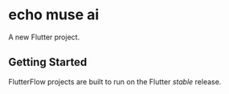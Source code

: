 # echo muse ai

A new Flutter project.

## Getting Started

FlutterFlow projects are built to run on the Flutter _stable_ release.
